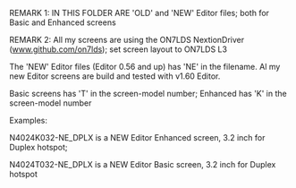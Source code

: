REMARK 1: IN THIS FOLDER ARE 'OLD' and 'NEW' Editor files; both for Basic and Enhanced screens

REMARK 2: All my screens are using the ON7LDS NextionDriver (www.github.com/on7lds); set screen layout to ON7LDS L3

The 'NEW' Editor files (Editor 0.56 and up) has 'NE' in the filename. Al my new Editor screens are build and tested with v1.60 Editor.

Basic screens has 'T' in the screen-model number; Enhanced has 'K' in the screen-model number

Examples:

N4024K032-NE_DPLX is a NEW Editor Enhanced screen, 3.2 inch for Duplex hotspot;

N4024T032-NE_DPLX is a NEW Editor Basic screen, 3.2 inch for Duplex hotspot
